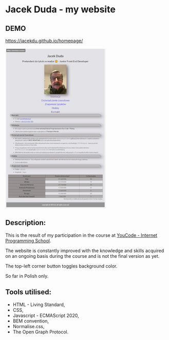 # Jacek Duda - my website

## DEMO

https://jacekdu.github.io/homepage/

![Frontpage](images/front_page_500.png)

## Description:

This is the result of my participation in the course at [YouCode - Internet Programming School](https://youcode.pl).

The website is constantly improved with the knowledge and skills acquired on an ongoing basis during the course and is not the final version as yet.

The top-left corner button toggles background color.

So far in Polish only.

## Tools utilised:

- HTML - Living Standard,
- CSS,
- Javascript - ECMAScript 2020,
- BEM convention,
- Normalise.css,
- The Open Graph Protocol.
